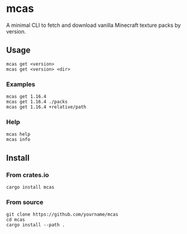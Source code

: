 # mcas

A minimal CLI to fetch and download vanilla Minecraft texture packs by version.

## Usage

```
mcas get <version>
mcas get <version> <dir>
```

### Examples

```
mcas get 1.16.4
mcas get 1.16.4 ./packs
mcas get 1.16.4 +relative/path
```

### Help

```
mcas help
mcas info
```

## Install

### From crates.io

```
cargo install mcas
```

### From source

```
git clone https://github.com/yourname/mcas
cd mcas
cargo install --path .
```
